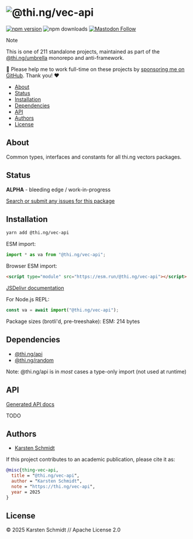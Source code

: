 <!-- This file is generated - DO NOT EDIT! -->
<!-- Please see: https://github.com/thi-ng/umbrella/blob/develop/CONTRIBUTING.md#changes-to-readme-files -->
# ![@thi.ng/vec-api](https://raw.githubusercontent.com/thi-ng/umbrella/develop/assets/banners/thing-vec-api.svg?93800e47)

[![npm version](https://img.shields.io/npm/v/@thi.ng/vec-api.svg)](https://www.npmjs.com/package/@thi.ng/vec-api)
![npm downloads](https://img.shields.io/npm/dm/@thi.ng/vec-api.svg)
[![Mastodon Follow](https://img.shields.io/mastodon/follow/109331703950160316?domain=https%3A%2F%2Fmastodon.thi.ng&style=social)](https://mastodon.thi.ng/@toxi)

> [!NOTE]
> This is one of 211 standalone projects, maintained as part
> of the [@thi.ng/umbrella](https://github.com/thi-ng/umbrella/) monorepo
> and anti-framework.
>
> 🚀 Please help me to work full-time on these projects by [sponsoring me on
> GitHub](https://github.com/sponsors/postspectacular). Thank you! ❤️

- [About](#about)
- [Status](#status)
- [Installation](#installation)
- [Dependencies](#dependencies)
- [API](#api)
- [Authors](#authors)
- [License](#license)

## About

Common types, interfaces and constants for all thi.ng vectors packages.

## Status

**ALPHA** - bleeding edge / work-in-progress

[Search or submit any issues for this package](https://github.com/thi-ng/umbrella/issues?q=%5Bvec-api%5D+in%3Atitle)

## Installation

```bash
yarn add @thi.ng/vec-api
```

ESM import:

```ts
import * as va from "@thi.ng/vec-api";
```

Browser ESM import:

```html
<script type="module" src="https://esm.run/@thi.ng/vec-api"></script>
```

[JSDelivr documentation](https://www.jsdelivr.com/)

For Node.js REPL:

```js
const va = await import("@thi.ng/vec-api");
```

Package sizes (brotli'd, pre-treeshake): ESM: 214 bytes

## Dependencies

- [@thi.ng/api](https://github.com/thi-ng/umbrella/tree/develop/packages/api)
- [@thi.ng/random](https://github.com/thi-ng/umbrella/tree/develop/packages/random)

Note: @thi.ng/api is in _most_ cases a type-only import (not used at runtime)

## API

[Generated API docs](https://docs.thi.ng/umbrella/vec-api/)

TODO

## Authors

- [Karsten Schmidt](https://thi.ng)

If this project contributes to an academic publication, please cite it as:

```bibtex
@misc{thing-vec-api,
  title = "@thi.ng/vec-api",
  author = "Karsten Schmidt",
  note = "https://thi.ng/vec-api",
  year = 2025
}
```

## License

&copy; 2025 Karsten Schmidt // Apache License 2.0
